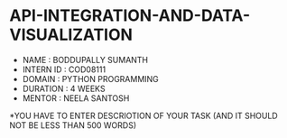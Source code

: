 # API-INTEGRATION-AND-DATA-VISUALIZATION
* NAME : BODDUPALLY SUMANTH
* INTERN ID : COD08111
* DOMAIN : PYTHON PROGRAMMING
* DURATION : 4 WEEKS
* MENTOR : NEELA SANTOSH

 *YOU HAVE TO ENTER DESCRIOTION OF YOUR TASK (AND IT SHOULD NOT BE LESS THAN 500 WORDS)

